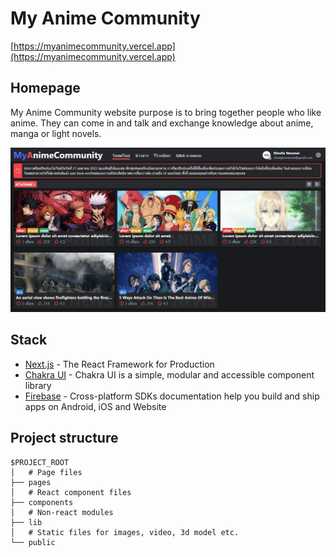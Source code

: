 # My Anime Community

[https://myanimecommunity.vercel.app](https://myanimecommunity.vercel.app)

## Homepage

My Anime Community website purpose is to bring together people who like anime. They can come in and talk and exchange knowledge about anime, manga or light novels.

<img src="./public/image/Screenshot 2022-06-07 192446.png">
<div align="center">
</div>

## Stack

- [Next.js](https://nextjs.org/) - The React Framework for Production
- [Chakra UI](https://chakra-ui.com/) - Chakra UI is a simple, modular and accessible component library
- [Firebase](https://firebase.google.com/) - Cross-platform SDKs documentation help you build and ship apps on Android, iOS and Website

## Project structure

```
$PROJECT_ROOT
│   # Page files
├── pages
│   # React component files
├── components
│   # Non-react modules
├── lib
│   # Static files for images, video, 3d model etc.
└── public
```
